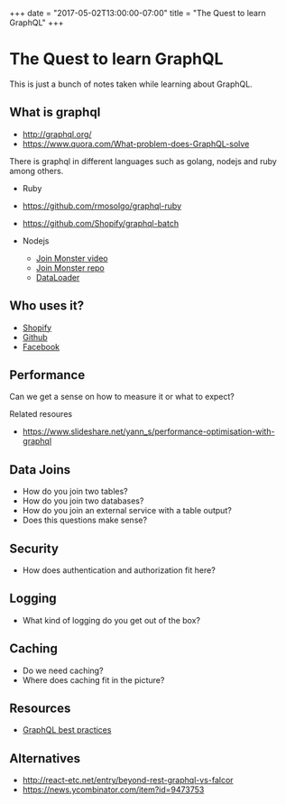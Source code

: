 +++
date = "2017-05-02T13:00:00-07:00"
title = "The Quest to learn GraphQL"
+++


# The Quest to learn GraphQL
This is just a bunch of notes taken while learning about GraphQL.

## What is graphql
- http://graphql.org/
- https://www.quora.com/What-problem-does-GraphQL-solve

There is graphql in different languages such as golang, nodejs and ruby among others.

- Ruby
 - https://github.com/rmosolgo/graphql-ruby
 - https://github.com/Shopify/graphql-batch

- Nodejs
  - [Join Monster video](https://www.youtube.com/watch?v=Y7AdMIuXOgs)
  - [Join Monster repo](https://github.com/stems/join-monster)
  - [DataLoader](https://github.com/facebook/dataloader)

## Who uses it?
- [Shopify](https://www.youtube.com/watch?v=Wlu_PWCjc6Y)
- [Github](https://www.youtube.com/watch?v=wPPFhcqGcvk&t=1601s)
- [Facebook](https://www.youtube.com/watch?v=etax3aEe2dA)

## Performance
Can we get a sense on how to measure it or what to expect?

Related resoures
- https://www.slideshare.net/yann_s/performance-optimisation-with-graphql

## Data Joins
- How do you join two tables?
- How do you join two databases?
- How do you join an external service with a table output?
- Does this questions make sense?

## Security
- How does authentication and authorization fit here?

## Logging
- What kind of logging do you get out of the box?

## Caching
- Do we need caching?
- Where does caching fit in the picture?

## Resources
- [GraphQL best practices](http://graphql.org/learn/best-practices/)

## Alternatives
- http://react-etc.net/entry/beyond-rest-graphql-vs-falcor
- https://news.ycombinator.com/item?id=9473753
